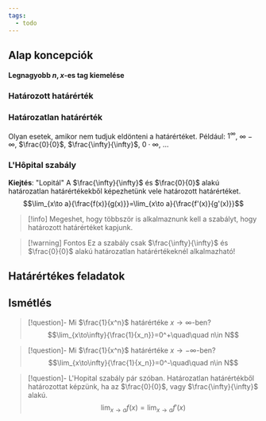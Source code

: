 ```yaml
---
tags:
  - todo
---
```

## Alap koncepciók
#### Legnagyobb $n,x$-es tag kiemelése
### Határozott határérték
### Határozatlan határérték
Olyan esetek, amikor nem tudjuk eldönteni a határértéket. Például: $1^\infty$, $\infty-\infty$, $\frac{0}{0}$, $\frac{\infty}{\infty}$,  $0\cdot\infty$, …
### L'Hôpital szabály
**Kiejtés**: "Lopitál"
A $\frac{\infty}{\infty}$ és $\frac{0}{0}$ alakú határozatlan határértékekből képezhetünk vele határozott határértéket.
$$\lim_{x\to a}{\frac{f(x)}{g(x)}}=\lim_{x\to a}{\frac{f'(x)}{g'(x)}}$$
> [!info] 
> Megeshet, hogy többször is alkalmaznunk kell a szabályt, hogy határozott határértéket kapjunk.

> [!warning] Fontos
> Ez a szabály csak $\frac{\infty}{\infty}$ és $\frac{0}{0}$ alakú határozatlan határértékeknél alkalmazható!
## Határértékes feladatok
## Ismétlés
> [!question]- Mi $\frac{1}{x^n}$ határértéke $x\to\infty$-ben?
> $$\lim_{x\to\infty}{\frac{1}{x_n}}=0^+\quad\quad n\in N$$

> [!question]- Mi $\frac{1}{x^n}$ határértéke $x\to-\infty$-ben?
> $$\lim_{x\to\infty}{\frac{1}{x_n}}=0^-\quad\quad n\in N$$

> [!question]- L'Hopital szabály pár szóban.
> Határozatlan határértékből határozottat képzünk, ha az $\frac{0}{0}$, vagy $\frac{\infty}{\infty}$ alakú.
> $$\lim_{x\to a}{f(x)}=\lim_{x\to a}{f'(x)}$$

